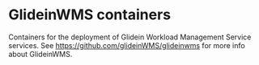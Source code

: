 # GlideinWMS containers
Containers for the deployment of Glidein Workload Management Service services.
See https://github.com/glideinWMS/glideinwms for more info about GlideinWMS.
